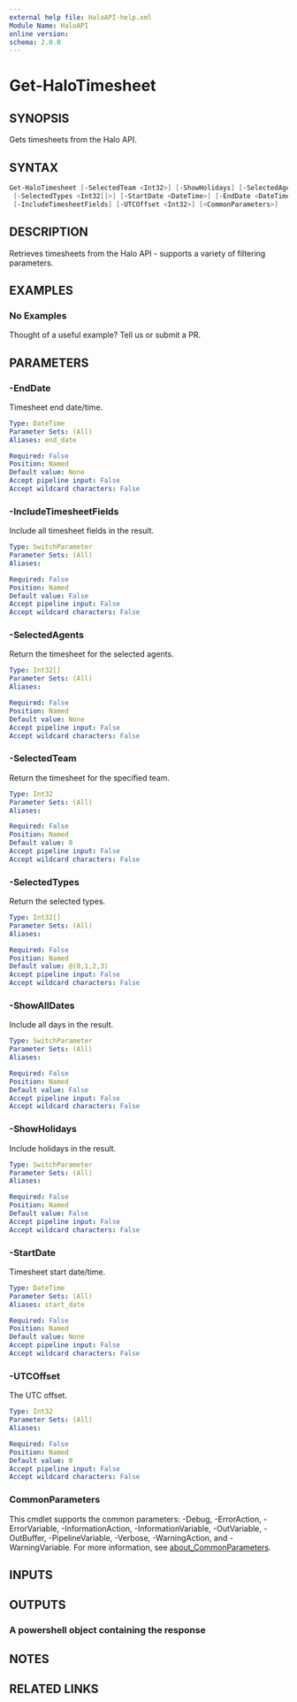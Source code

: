 ```yaml
---
external help file: HaloAPI-help.xml
Module Name: HaloAPI
online version:
schema: 2.0.0
---
```


# Get-HaloTimesheet

## SYNOPSIS

Gets timesheets from the Halo API.

## SYNTAX

```powershell
Get-HaloTimesheet [-SelectedTeam <Int32>] [-ShowHolidays] [-SelectedAgents <Int32[]>]
 [-SelectedTypes <Int32[]>] [-StartDate <DateTime>] [-EndDate <DateTime>] [-ShowAllDates]
 [-IncludeTimesheetFields] [-UTCOffset <Int32>] [<CommonParameters>]
```

## DESCRIPTION

Retrieves timesheets from the Halo API - supports a variety of filtering parameters.

## EXAMPLES

### No Examples

Thought of a useful example? Tell us or submit a PR.

## PARAMETERS

### -EndDate

Timesheet end date/time.

```yaml
Type: DateTime
Parameter Sets: (All)
Aliases: end_date

Required: False
Position: Named
Default value: None
Accept pipeline input: False
Accept wildcard characters: False
```

### -IncludeTimesheetFields

Include all timesheet fields in the result.

```yaml
Type: SwitchParameter
Parameter Sets: (All)
Aliases:

Required: False
Position: Named
Default value: False
Accept pipeline input: False
Accept wildcard characters: False
```

### -SelectedAgents

Return the timesheet for the selected agents.

```yaml
Type: Int32[]
Parameter Sets: (All)
Aliases:

Required: False
Position: Named
Default value: None
Accept pipeline input: False
Accept wildcard characters: False
```

### -SelectedTeam

Return the timesheet for the specified team.

```yaml
Type: Int32
Parameter Sets: (All)
Aliases:

Required: False
Position: Named
Default value: 0
Accept pipeline input: False
Accept wildcard characters: False
```

### -SelectedTypes

Return the selected types.

```yaml
Type: Int32[]
Parameter Sets: (All)
Aliases:

Required: False
Position: Named
Default value: @(0,1,2,3)
Accept pipeline input: False
Accept wildcard characters: False
```

### -ShowAllDates

Include all days in the result.

```yaml
Type: SwitchParameter
Parameter Sets: (All)
Aliases:

Required: False
Position: Named
Default value: False
Accept pipeline input: False
Accept wildcard characters: False
```

### -ShowHolidays

Include holidays in the result.

```yaml
Type: SwitchParameter
Parameter Sets: (All)
Aliases:

Required: False
Position: Named
Default value: False
Accept pipeline input: False
Accept wildcard characters: False
```

### -StartDate

Timesheet start date/time.

```yaml
Type: DateTime
Parameter Sets: (All)
Aliases: start_date

Required: False
Position: Named
Default value: None
Accept pipeline input: False
Accept wildcard characters: False
```

### -UTCOffset

The UTC offset.

```yaml
Type: Int32
Parameter Sets: (All)
Aliases:

Required: False
Position: Named
Default value: 0
Accept pipeline input: False
Accept wildcard characters: False
```

### CommonParameters

This cmdlet supports the common parameters: -Debug, -ErrorAction, -ErrorVariable, -InformationAction, -InformationVariable, -OutVariable, -OutBuffer, -PipelineVariable, -Verbose, -WarningAction, and -WarningVariable. For more information, see [about_CommonParameters](http://go.microsoft.com/fwlink/?LinkID=113216).

## INPUTS

## OUTPUTS

### A powershell object containing the response

## NOTES

## RELATED LINKS
